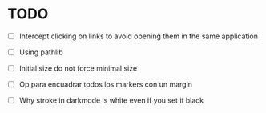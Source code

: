 # TODO


- [ ] Intercept clicking on links to avoid opening them in the same application
- [ ] Using pathlib
- [ ] Initial size do not force minimal size
- [ ] Op para encuadrar todos los markers con un margin
- [ ] Why stroke in darkmode is white even if you set it black


